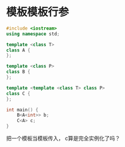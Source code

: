 # 模板模板行参
```cpp
#include <iostream>
using namespace std;

template <class T>
class A {
};

template <class P>
class B {
};

template <template <class T> class P>
class C {
};

int main() {
    B<A<int>> b;
    C<A> c;
}
```
把一个模板当模板传入，
c算是完全实例化了吗？